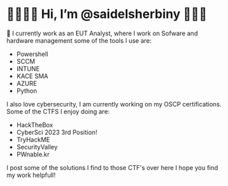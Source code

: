 # 👋👋👋👋 Hi, I’m @saidelsherbiny 👋👋👋
👀 I currently work as an EUT Analyst, where I work on Sofware and hardware management
some of the tools I use are:
- Powershell
- SCCM
- INTUNE
- KACE SMA
- AZURE
- Python

I also love cybersecurity, I am currently working on my OSCP certifications.
Some of the CTFS I enjoy doing are:
- HackTheBox
- CyberSci 2023 3rd Position!
- TryHackME
- SecurityValley
- PWnable.kr
                   
I post some of the solutions I find to those CTF's over here I hope you find my work helpfull!
